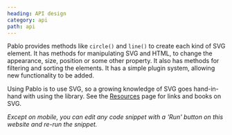 ```yaml
---
heading: API design
category: api
path: api
---
```

Pablo provides methods like `circle()` and `line()` to create each kind of SVG element. It has methods for manipulating SVG and HTML, to change the appearance, size, position or some other property. It also has methods for filtering and sorting the elements. It has a simple plugin system, allowing new functionality to be added.

Using Pablo is to use SVG, so a growing knowledge of SVG goes hand-in-hand with using the library. See the [Resources][resources] page for links and books on SVG.

_Except on mobile, you can edit any code snippet with a 'Run' button on this website and re-run the snippet._


[resources]: /resources/
